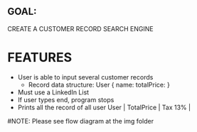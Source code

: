 ## GOAL: 
CREATE A CUSTOMER RECORD SEARCH ENGINE

# FEATURES
- User is able to input several customer records
   - Record data structure:
      User {
        name:
        totalPrice:
      }
- Must use a LinkedIn List
- If user types end, program stops
- Prints all the record of all user
    User | TotalPrice | Tax 13% |


#NOTE: 
Please see flow diagram at the img folder
